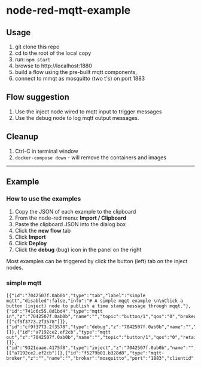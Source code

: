 # node-red-mqtt-example

## Usage

1. git clone this repo
2. cd to the root of the local copy
3. run: `npm start`
4. browse to http://localhost:1880
5. build a flow using the pre-built mqtt components,
6. connect to mmqt as mosquitto (two t's) on port 1883

## Flow suggestion

1. Use the inject node wired to mqtt input to trigger messages
2. Use the debug node to log mqtt output messages.

## Cleanup

1. Ctrl-C in terminal window
2. `docker-compose down` - will remove the containers and images

* * *

## Example

### How to use the examples

1. Copy the JSON of each example to the clipboard
2. From the node-red menu: __Import / Clipboard__
3. Paste the clipboard JSON into the dialog box
4. Click the __new flow__ tab
5. Click __Import__
6. Click __Deploy__
7. Click the __debug__ (bug) icon in the panel on the right

Most examples can be triggered by click the button (left) tab on the inject nodes.

### simple mqtt

```
[{"id":"7042507f.0ab0b","type":"tab","label":"simple mqtt","disabled":false,"info":"# A simple mqqt example \n\nClick a button (inject) node to publish a time stamp message through mqqt."},{"id":"741c6c55.0d1bd4","type":"mqtt in","z":"7042507f.0ab0b","name":"","topic":"button/1","qos":"0","broker":"f5279b01.b328d8","x":120,"y":160,"wires":[["cf9f3773.2f3578"]]},{"id":"cf9f3773.2f3578","type":"debug","z":"7042507f.0ab0b","name":"","active":true,"tosidebar":true,"console":false,"tostatus":false,"complete":"payload","x":290,"y":160,"wires":[]},{"id":"a7192ce2.ef2cb","type":"mqtt out","z":"7042507f.0ab0b","name":"","topic":"button/1","qos":"0","retain":"false","broker":"f5279b01.b328d8","x":290,"y":100,"wires":[]},{"id":"9321eaae.4175f8","type":"inject","z":"7042507f.0ab0b","name":"","topic":"","payload":"","payloadType":"date","repeat":"","crontab":"","once":false,"onceDelay":0.1,"x":120,"y":100,"wires":[["a7192ce2.ef2cb"]]},{"id":"f5279b01.b328d8","type":"mqtt-broker","z":"","name":"","broker":"mosquitto","port":"1883","clientid":"","usetls":false,"compatmode":true,"keepalive":"60","cleansession":true,"birthTopic":"","birthQos":"0","birthPayload":"","closeTopic":"","closeQos":"0","closePayload":"","willTopic":"","willQos":"0","willPayload":""}]
```